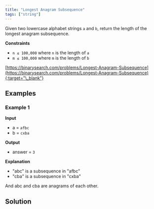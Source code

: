 ```yaml
---
title: "Longest Anagram Subsequence"
tags: ["string"]
---
```


Given two lowercase alphabet strings `a` and `b`, return the length of the longest anagram subsequence.

**Constraints**

- `n ≤ 100,000` where `n` is the length of `a`
- `m ≤ 100,000` where `m` is the length of `b`

[https://binarysearch.com/problems/Longest-Anagram-Subsequence](https://binarysearch.com/problems/Longest-Anagram-Subsequence){:target="\_blank"}

## Examples

### Example 1

**Input**

- a = `afbc`
- b = `cxba`

**Output**

- answer = `3`

**Explanation**

- "abc" is a subsequence in "afbc"
- "cba" is a subsequence in "cxba"

And abc and cba are anagrams of each other.

## Solution

<script src="https://gist.github.com/yaeba/16da7be5123724fcf6eccc25581cef5a.js?file=Longest-Anagram-Subsequence.cpp"></script>
<script src="https://gist.github.com/yaeba/16da7be5123724fcf6eccc25581cef5a.js?file=Longest-Anagram-Subsequence.py"></script>
